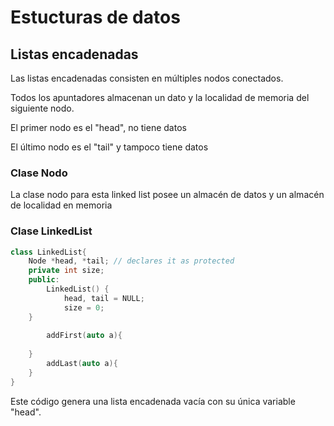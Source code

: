 # Estucturas de datos

## Listas encadenadas

Las listas encadenadas consisten en múltiples nodos conectados.

Todos los apuntadores almacenan un dato y la localidad de memoria del siguiente nodo.

El primer nodo es el "head", no tiene datos

El último nodo es el "tail" y tampoco tiene datos

### Clase Nodo

La clase nodo para esta linked list posee un almacén de datos y un almacén de localidad en memoria

### Clase LinkedList


```cpp
class LinkedList{
    Node *head, *tail; // declares it as protected
    private int size;
    public: 
        LinkedList() {
            head, tail = NULL;
            size = 0;
    }
        
        addFirst(auto a){
        
    }
        addLast(auto a){
    }
}
```

Este código genera una lista encadenada vacía con su única variable "head".
